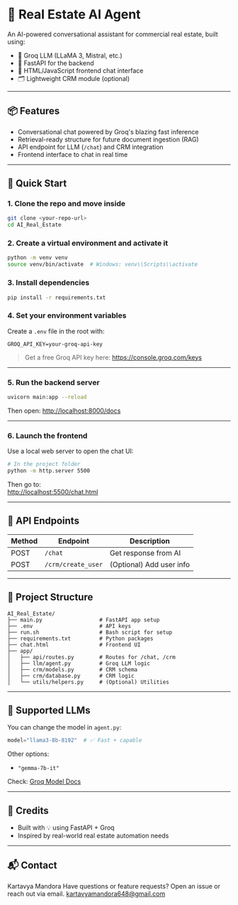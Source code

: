 # 🏢 Real Estate AI Agent

An AI-powered conversational assistant for commercial real estate, built using:
- 🧠 Groq LLM (LLaMA 3, Mistral, etc.)
- 🚀 FastAPI for the backend
- 💬 HTML/JavaScript frontend chat interface
- 🗂️ Lightweight CRM module (optional)

---

## 📦 Features

- Conversational chat powered by Groq's blazing fast inference
- Retrieval-ready structure for future document ingestion (RAG)
- API endpoint for LLM (`/chat`) and CRM integration
- Frontend interface to chat in real time

---

## 🚀 Quick Start

### 1. Clone the repo and move inside
```bash
git clone <your-repo-url>
cd AI_Real_Estate
```

### 2. Create a virtual environment and activate it
```bash
python -m venv venv
source venv/bin/activate  # Windows: venv\\Scripts\\activate
```

### 3. Install dependencies
```bash
pip install -r requirements.txt
```

### 4. Set your environment variables
Create a `.env` file in the root with:
```env
GROQ_API_KEY=your-groq-api-key
```

> Get a free Groq API key here: https://console.groq.com/keys

---

### 5. Run the backend server
```bash
uvicorn main:app --reload
```
Then open: [http://localhost:8000/docs](http://localhost:8000/docs)

---

### 6. Launch the frontend
Use a local web server to open the chat UI:

```bash
# In the project folder
python -m http.server 5500
```

Then go to:  
[http://localhost:5500/chat.html](http://localhost:5500/chat.html)

---

## 🧪 API Endpoints

| Method | Endpoint            | Description              |
|--------|---------------------|--------------------------|
| POST   | `/chat`             | Get response from AI     |
| POST   | `/crm/create_user`  | (Optional) Add user info |

---

## 📁 Project Structure

```
AI_Real_Estate/
├── main.py                  # FastAPI app setup
├── .env                     # API keys
├── run.sh                   # Bash script for setup
├── requirements.txt         # Python packages
├── chat.html                # Frontend UI
├── app/
│   ├── api/routes.py        # Routes for /chat, /crm
│   ├── llm/agent.py         # Groq LLM logic
│   ├── crm/models.py        # CRM schema
│   ├── crm/database.py      # CRM logic
│   └── utils/helpers.py     # (Optional) Utilities
```

---

## 🤖 Supported LLMs

You can change the model in `agent.py`:
```python
model="llama3-8b-8192"  # ✅ Fast + capable
```

Other options:
- `"gemma-7b-it"`

Check: [Groq Model Docs](https://console.groq.com/docs/models)

---

## 🙌 Credits

- Built with 💡 using FastAPI + Groq
- Inspired by real-world real estate automation needs

---

## 📬 Contact
Kartavya Mandora
Have questions or feature requests? Open an issue or reach out via email.
kartavyamandora648@gmail.com